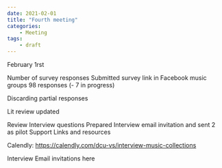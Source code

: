 ```yaml
---
date: 2021-02-01
title: "Fourth meeting"
categories: 
    - Meeting
tags:
    - draft
---
```


February 1rst


Number of survey responses
Submitted survey link in Facebook music groups
98 responses (- 7 in progress)

Discarding partial responses

Lit review updated

Review Interview questions
Prepared Interview email invitation and sent 2 as pilot
Support Links and resources

Calendly: https://calendly.com/dcu-vs/interview-music-collections


Interview Email invitations here
